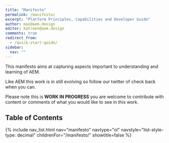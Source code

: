 ```yaml
---
title: "Manifesto"
permalink: /manifesto/
excerpt: "Platform Principles, Capabilities and Developer Guide"
author: max@aem.design
editor: katreen@aem.design
comments: true
redirect_from:
  - /quick-start-guide/
sidebar:
  nav: ""
---
```


This manifesto aims at capturing aspects important to understanding and learning of AEM.

Like AEM this work is in still evolving so follow our twitter of check back when you can.

Please note this is **WORK IN PROGRESS** you are welcome to contribute with content or comments of what you would like to see in this work.

<h2>Table of Contents</h2>

{% include nav_list.html nav="manifesto" navtype="ol" navstyle="list-style-type: decimal" childrenFor="/manifesto/" showtitle=false %}
